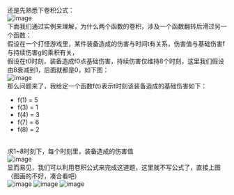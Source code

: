 还是先熟悉下卷积公式：<br>![image](https://user-images.githubusercontent.com/103256811/167982911-d8258670-6084-4017-852b-304a6dd19405.png)
<br>
下面我们通过实例来理解，为什么两个函数的卷积，涉及一个函数翻转后滑过另一个函数：<br>
假设在一个打怪游戏里，某件装备造成的伤害与时间t有关系，伤害值与基础伤害f与持续伤害g的乘积有关，<br>
假设在t0时刻，装备造成f0点基础伤害，持续伤害仅维持8个时刻，这里我们假设由8衰减到1，后面就都是0，如下图：<br>
![image](https://user-images.githubusercontent.com/103256811/167984868-da718b43-a5b7-4a39-a74a-893f58d95e85.png)
<br>那么问题来了，我给定一个函数f(t)表示t时刻该装备造成的基础伤害如下：<br>
* f(1) = 5
* f(3) = 1
* f(4) = 3
* f(7) = 6
* f(8) = 2


<br>求1~8时刻下，每个时刻里，装备造成的伤害值<br>
![image](https://user-images.githubusercontent.com/103256811/167995006-13fb3fb1-d8c4-4222-9dba-dfbf8314eede.png)<br>
显而易见，我们可以利用卷积公式来完成这道题，这里就不写公式了，直接上图（图画的不好，凑合看吧）<br>
![image](https://user-images.githubusercontent.com/103256811/168007049-2f148409-a10e-4ed1-aafa-6cf438cf39b9.png)
![image](https://user-images.githubusercontent.com/103256811/168007526-96982957-1b57-4cad-af69-ac908c51e1fe.png)
![image](https://user-images.githubusercontent.com/103256811/168007655-9420e3e3-e078-43f3-8026-6cb4e8a1e406.png)<br>

